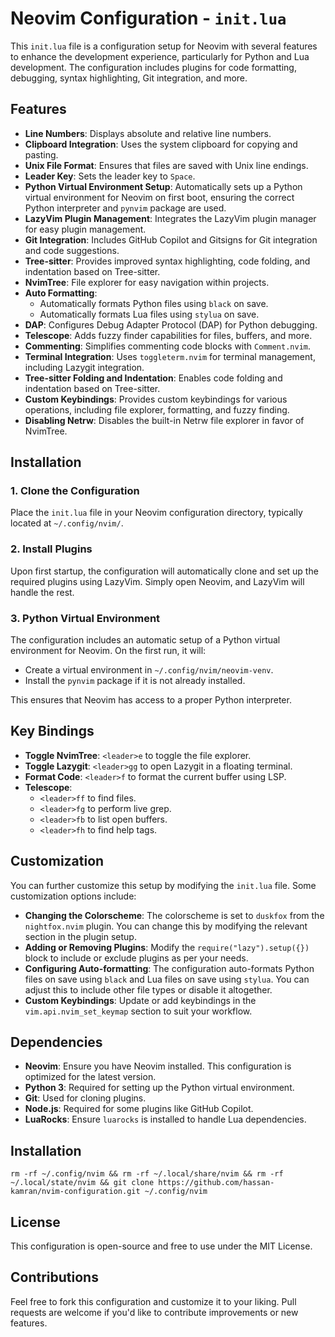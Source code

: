 # Neovim Configuration - `init.lua`

This `init.lua` file is a configuration setup for Neovim with several features to enhance the development experience, particularly for Python and Lua development. The configuration includes plugins for code formatting, debugging, syntax highlighting, Git integration, and more.

## Features

- **Line Numbers**: Displays absolute and relative line numbers.
- **Clipboard Integration**: Uses the system clipboard for copying and pasting.
- **Unix File Format**: Ensures that files are saved with Unix line endings.
- **Leader Key**: Sets the leader key to `Space`.
- **Python Virtual Environment Setup**: Automatically sets up a Python virtual environment for Neovim on first boot, ensuring the correct Python interpreter and `pynvim` package are used.
- **LazyVim Plugin Management**: Integrates the LazyVim plugin manager for easy plugin management.
- **Git Integration**: Includes GitHub Copilot and Gitsigns for Git integration and code suggestions.
- **Tree-sitter**: Provides improved syntax highlighting, code folding, and indentation based on Tree-sitter.
- **NvimTree**: File explorer for easy navigation within projects.
- **Auto Formatting**:
  - Automatically formats Python files using `black` on save.
  - Automatically formats Lua files using `stylua` on save.
- **DAP**: Configures Debug Adapter Protocol (DAP) for Python debugging.
- **Telescope**: Adds fuzzy finder capabilities for files, buffers, and more.
- **Commenting**: Simplifies commenting code blocks with `Comment.nvim`.
- **Terminal Integration**: Uses `toggleterm.nvim` for terminal management, including Lazygit integration.
- **Tree-sitter Folding and Indentation**: Enables code folding and indentation based on Tree-sitter.
- **Custom Keybindings**: Provides custom keybindings for various operations, including file explorer, formatting, and fuzzy finding.
- **Disabling Netrw**: Disables the built-in Netrw file explorer in favor of NvimTree.

## Installation

### 1. Clone the Configuration

Place the `init.lua` file in your Neovim configuration directory, typically located at `~/.config/nvim/`.

### 2. Install Plugins

Upon first startup, the configuration will automatically clone and set up the required plugins using LazyVim. Simply open Neovim, and LazyVim will handle the rest.

### 3. Python Virtual Environment

The configuration includes an automatic setup of a Python virtual environment for Neovim. On the first run, it will:

- Create a virtual environment in `~/.config/nvim/neovim-venv`.
- Install the `pynvim` package if it is not already installed.

This ensures that Neovim has access to a proper Python interpreter.

## Key Bindings

- **Toggle NvimTree**: `<leader>e` to toggle the file explorer.
- **Toggle Lazygit**: `<leader>gg` to open Lazygit in a floating terminal.
- **Format Code**: `<leader>f` to format the current buffer using LSP.
- **Telescope**:
  - `<leader>ff` to find files.
  - `<leader>fg` to perform live grep.
  - `<leader>fb` to list open buffers.
  - `<leader>fh` to find help tags.

## Customization

You can further customize this setup by modifying the `init.lua` file. Some customization options include:

- **Changing the Colorscheme**: The colorscheme is set to `duskfox` from the `nightfox.nvim` plugin. You can change this by modifying the relevant section in the plugin setup.
- **Adding or Removing Plugins**: Modify the `require("lazy").setup({})` block to include or exclude plugins as per your needs.
- **Configuring Auto-formatting**: The configuration auto-formats Python files on save using `black` and Lua files on save using `stylua`. You can adjust this to include other file types or disable it altogether.
- **Custom Keybindings**: Update or add keybindings in the `vim.api.nvim_set_keymap` section to suit your workflow.

## Dependencies

- **Neovim**: Ensure you have Neovim installed. This configuration is optimized for the latest version.
- **Python 3**: Required for setting up the Python virtual environment.
- **Git**: Used for cloning plugins.
- **Node.js**: Required for some plugins like GitHub Copilot.
- **LuaRocks**: Ensure `luarocks` is installed to handle Lua dependencies.

## Installation
`rm -rf ~/.config/nvim && rm -rf ~/.local/share/nvim && rm -rf ~/.local/state/nvim && git clone https://github.com/hassan-kamran/nvim-configuration.git ~/.config/nvim`

## License

This configuration is open-source and free to use under the MIT License.

## Contributions

Feel free to fork this configuration and customize it to your liking. Pull requests are welcome if you'd like to contribute improvements or new features.
